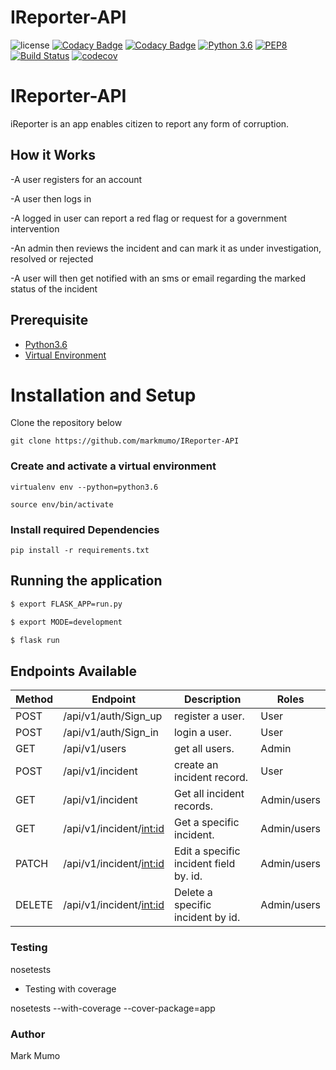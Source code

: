 # IReporter-API

![license](https://img.shields.io/github/license/mashape/apistatus.svg)
[![Codacy Badge](https://api.codacy.com/project/badge/Grade/52f19a52e9ba44a2974515c87c29f0dd)](https://app.codacy.com/app/markmumo/IReporter-V2?utm_source=github.com&utm_medium=referral&utm_content=markmumo/IReporter-V2&utm_campaign=Badge_Grade_Dashboard)
[![Codacy Badge](https://api.codacy.com/project/badge/Grade/24f3c19789c64cea904d6ac5155119f4)](https://app.codacy.com/app/markmumo/IReporter-API?utm_source=github.com&utm_medium=referral&utm_content=markmumo/IReporter-API&utm_campaign=Badge_Grade_Dashboard)
[![Python 3.6](https://img.shields.io/badge/python-3.6-blue.svg)](https://www.python.org/downloads/release/python-360/)
[![PEP8](https://img.shields.io/badge/code%20style-pep8-orange.svg)](https://www.python.org/dev/peps/pep-0008/)
[![Build Status](https://travis-ci.org/markmumo/IReporter-API.svg?branch=develop)](https://travis-ci.org/markmumo/IReporter-API)
[![codecov](https://codecov.io/gh/markmumo/IReporter-API/branch/develop/graph/badge.svg)](https://codecov.io/gh/markmumo/IReporter-API)

# IReporter-API

iReporter is an app enables citizen to report any form of corruption.

## How it Works

-A user registers for an account

-A user then logs in

-A logged in user can report a red flag or request for a government intervention

-An admin then reviews the incident and can mark it as under investigation, resolved or rejected

-A user will then get notified with an sms or email regarding the marked status of the incident

## Prerequisite

- [Python3.6](https://www.python.org/downloads/release/python-365/)
- [Virtual Environment](https://virtualenv.pypa.io/en/stable/installation/)

# Installation and Setup

Clone the repository below

```
git clone https://github.com/markmumo/IReporter-API
```

### Create and activate a virtual environment

    virtualenv env --python=python3.6

    source env/bin/activate

### Install required Dependencies

    pip install -r requirements.txt

## Running the application

```bash
$ export FLASK_APP=run.py

$ export MODE=development

$ flask run
```

## Endpoints Available

| Method | Endpoint                  | Description                            | Roles       |
| ------ | ------------------------- | -------------------------------------- | ----------- |
| POST   | /api/v1/auth/Sign_up      | register a user.                       | User        |
| POST   | /api/v1/auth/Sign_in      | login a user.                          | User        |
| GET    | /api/v1/users             | get all users.                         | Admin       |
| POST   | /api/v1/incident          | create an incident record.             | User        |
| GET    | /api/v1/incident          | Get all incident records.              | Admin/users |
| GET    | /api/v1/incident/<int:id> | Get a specific incident.               | Admin/users |
| PATCH  | /api/v1/incident/<int:id> | Edit a specific incident field by. id. | Admin/users |
| DELETE | /api/v1/incident/<int:id> | Delete a specific incident by id.      | Admin/users |

### Testing

nosetests

- Testing with coverage

nosetests --with-coverage --cover-package=app

### Author

Mark Mumo
